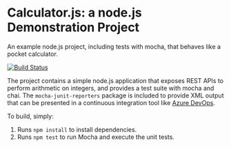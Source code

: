 Calculator.js: a node.js Demonstration Project
==============================================
An example node.js project, including tests with mocha, that behaves like
a pocket calculator.

[![Build Status](https://dev.azure.com/bommasanivamsikrishna/Version%20Controlling%20with%20Git%20in%20Azure%20Repos/_apis/build/status/vamsi8977.calculator?branchName=master)](https://dev.azure.com/bommasanivamsikrishna/Version%20Controlling%20with%20Git%20in%20Azure%20Repos/_build/latest?definitionId=11&branchName=master)

The project contains a simple node.js application that exposes REST APIs
to perform arithmetic on integers, and provides a test suite with mocha
and chai.  The `mocha-junit-reporters` package is included to provide XML
output that can be presented in a continuous integration tool like
[Azure DevOps](https://azure.com/devops).

To build, simply:

1. Runs `npm install` to install dependencies.
2. Runs `npm test` to run Mocha and execute the unit tests.

